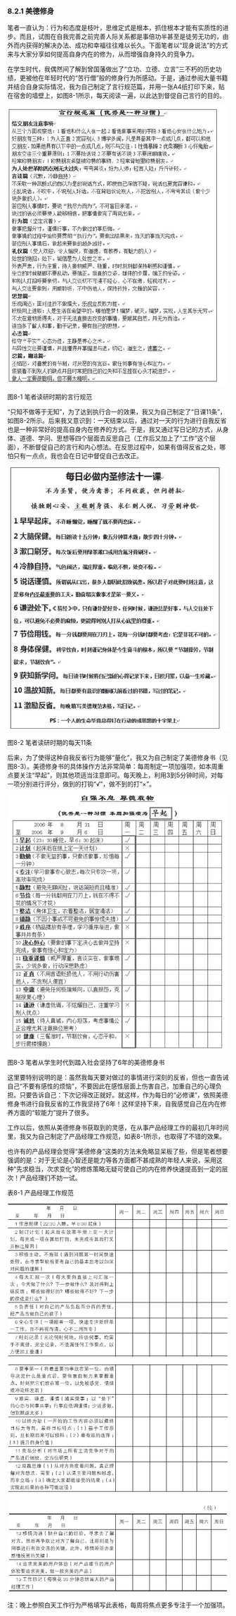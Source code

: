 ### 8.2.1 美德修身

笔者一直认为：行为和态度是枝叶，思维定式是根本，抓住根本才能有实质性的进步。而且，试图在自我完善之前完善人际关系都是事倍功半甚至是徒劳无功的，由外而内获得的解决办法、成功和幸福往往难以长久。下面笔者以“现身说法”的方式来与大家分享如何提高自身内在的修为，从而增强自身持久的竞争力。

在学生时代，我偶然间了解到曾国藩做出了“立功、立德、立言”三不朽的历史功绩，更被他在年轻时代的“苦行僧”般的修身行为所感动。于是，通过参阅大量书籍并结合自身实际情况，我为自己制定了言行规范篇，并用一张A4纸打印下来，贴在宿舍的墙壁上，如图8-1所示，每天阅读一遍，以此达到督促自己言行的目的。

![](images/image01545.jpeg)

图8-1 笔者读研时期的言行规范

“只知不做等于无知”，为了达到执行合一的效果，我又为自己制定了“日课11条”，如图8-2所示。后来我又意识到：一天结束以后，通过对一天的行为进行自我反省也是一种非常好的提高自身内在修养的方式。于是，我又通过写日记的方式，从身体、道德、学问、思想等四个层面去反思自己（工作后又加上了“工作”这个层面），不断督促自己的言行和内心想法。在反思过程中，如果有值得反省之处，哪怕只有一点点，我也会在日记中督促自己去改正。

![](images/image01546.jpeg)

图8-2 笔者读研时期的每天11条

后来，为了使得这种自我反省行为能够“量化”，我又为自己制定了美德修身书（见图8-3）。美德修身书的具体操作方法非常简单：每周制定一项加强项，如本周重点要关注“早起”，则其他项适当注意即可。每天晚上，利用3到5分钟时间，对每一项分别进行评分，做到的打钩“√”，做不到的打“×”。

![](images/image01547.jpeg)

图8-3 笔者从学生时代到踏入社会坚持了6年的美德修身书

这里要特别说明的是：虽然我每天要对做过的事情进行深刻的反省，但也一直告诫自己“不要有感性的烦恼”，不要因此在感性层面上伤害自己，加重自己的心理负担。只要告诉自己：下次记得改正就好。就这样，作为每日的“必修课”，依照美德修身书进行自我反省的工作我坚持了6年！这样坚持下来，自我感觉自己在内在修养方面的“软能力”提升了很多。

工作以后，依照从美德修身书获取到的灵感，在从事产品经理工作的最初几年时间里，我又为自己制定了产品经理工作规范，如表8-1所示，也取得了不错的效果。

也许有的产品经理会觉得“美德修身”这类的方法未免略显呆板了些，但是笔者想要强调的是：对于无论是心智还是能力等各方面都不甚成熟的年轻人来说，采用这种“先求稳当，次求变化”的修炼策略无疑可使自己的内在修养快速提高到一定的层次！产品经理们不妨一试。

表8-1 产品经理工作规范

![](images/image01548.jpeg)

![](images/image01549.jpeg)

![](images/image01550.jpeg)

注：晚上参照白天工作行为严格填写此表格，每周将焦点更多专注于一个加强项。

